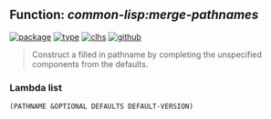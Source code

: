 ## Function: ***common-lisp:merge-pathnames***
[![package](https://img.shields.io/badge/Package-COMMON--LISP-5f9ea0.svg?style=social&colorA=999999)](../) [![type](https://img.shields.io/badge/Type-Function-5f9ea0.svg?style=social&colorA=999999)](../#function) [![clhs](https://img.shields.io/badge/CLHS-MERGE--PATHNAMES-5f9ea0.svg?style=social&colorA=999999)](http://www.lispworks.com/documentation/HyperSpec/Body/f_merge_.htm) [![github](https://img.shields.io/badge/GitHub-View_the_source-5f9ea0.svg?style=social&colorA=999999&logo=github)](https://github.com/sbcl/sbcl/blob/master/src/code/target-pathname.lisp/) 

> Construct a filled in pathname by completing the unspecified components
> from the defaults.

### Lambda list
```
(PATHNAME &OPTIONAL DEFAULTS DEFAULT-VERSION)
```
